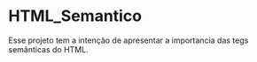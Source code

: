 # HTML_Semantico
 Esse projeto tem a intenção de apresentar a importancia das tegs semânticas do HTML.
